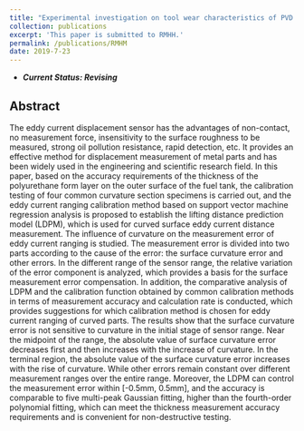 ```yaml
---
title: "Experimental investigation on tool wear characteristics of PVD and CVD coatings during face milling of Ti-6242S and Ti-555 titanium alloys"
collection: publications
excerpt: 'This paper is submitted to RMHH.'
permalink: /publications/RMHM
date: 2019-7-23
---
```

* ***Current Status: Revising***

## Abstract
The eddy current displacement sensor has the advantages of non-contact, no measurement force, insensitivity to the surface roughness to be measured, strong oil pollution resistance, rapid detection, etc. It provides an effective method for displacement measurement of metal parts and has been widely used in the engineering and scientific research field. In this paper, based on the accuracy requirements of the thickness of the polyurethane form layer on the outer surface of the fuel tank, the calibration testing of four common curvature section specimens is carried out, and the eddy current ranging calibration method based on support vector machine regression analysis is proposed to establish the lifting distance prediction model (LDPM), which is used for curved surface eddy current distance measurement. The influence of curvature on the measurement error of eddy current ranging is studied. The measurement error is divided into two parts according to the cause of the error: the surface curvature error and other errors. In the different range of the sensor range, the relative variation of the error component is analyzed, which provides a basis for the surface measurement error compensation. In addition, the comparative analysis of LDPM and the calibration function obtained by common calibration methods in terms of measurement accuracy and calculation rate is conducted, which provides suggestions for which calibration method is chosen for eddy current ranging of curved parts. The results show that the surface curvature error is not sensitive to curvature in the initial stage of sensor range. Near the midpoint of the range, the absolute value of surface curvature error decreases first and then increases with the increase of curvature. In the terminal region, the absolute value of the surface curvature error increases with the rise of curvature. While other errors remain constant over different measurement ranges over the entire range. Moreover, the LDPM can control the measurement error within [-0.5mm, 0.5mm], and the accuracy is comparable to five multi-peak Gaussian fitting, higher than the fourth-order polynomial fitting, which can meet the thickness measurement accuracy requirements and is convenient for non-destructive testing.
